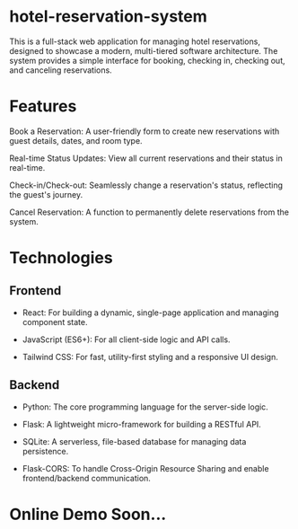 # hotel-reservation-system
This is a full-stack web application for managing hotel reservations, designed to showcase a modern, multi-tiered software architecture. The system provides a simple interface for booking, checking in, checking out, and canceling reservations.

# Features
Book a Reservation: A user-friendly form to create new reservations with guest details, dates, and room type.

Real-time Status Updates: View all current reservations and their status in real-time.

Check-in/Check-out: Seamlessly change a reservation's status, reflecting the guest's journey.

Cancel Reservation: A function to permanently delete reservations from the system.

# Technologies
## Frontend
- React: For building a dynamic, single-page application and managing component state.

- JavaScript (ES6+): For all client-side logic and API calls.

- Tailwind CSS: For fast, utility-first styling and a responsive UI design.

## Backend
- Python: The core programming language for the server-side logic.

- Flask: A lightweight micro-framework for building a RESTful API.

- SQLite: A serverless, file-based database for managing data persistence.

- Flask-CORS: To handle Cross-Origin Resource Sharing and enable frontend/backend communication.

# Online Demo Soon...
